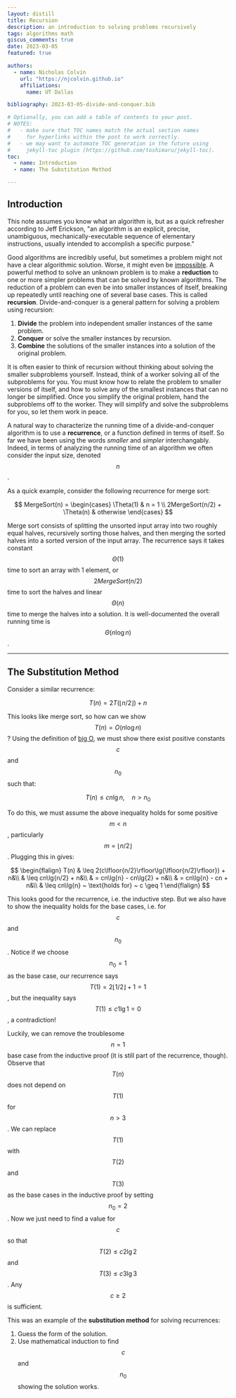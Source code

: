 ```yaml
---
layout: distill
title: Recursion
description: an introduction to solving problems recursively
tags: algorithms math
giscus_comments: true
date: 2023-03-05
featured: true

authors:
  - name: Nicholas Colvin
    url: "https://njcolvin.github.io"
    affiliations:
      name: UT Dallas

bibliography: 2023-03-05-divide-and-conquer.bib

# Optionally, you can add a table of contents to your post.
# NOTES:
#   - make sure that TOC names match the actual section names
#     for hyperlinks within the post to work correctly.
#   - we may want to automate TOC generation in the future using
#     jekyll-toc plugin (https://github.com/toshimaru/jekyll-toc).
toc:
  - name: Introduction
  - name: The Substitution Method

---
```


## Introduction

This note assumes you know what an algorithm is, but as a quick refresher according to Jeff Erickson, "an algorithm is an explicit, precise, unambiguous, mechanically-executable sequence of elementary instructions, usually intended to accomplish a specific purpose."<d-cite key="erickson2019Algos"></d-cite>

Good algorithms are incredibly useful, but sometimes a problem might not have a clear algorithmic solution. Worse, it might even be [impossible](https://en.wikipedia.org/wiki/Undecidable_problem). A powerful method to solve an unknown problem is to make a **reduction** to one or more simpler problems that can be solved by known algorithms. The reduction of a problem can even be into smaller instances of itself, breaking up repeatedly until reaching one of several base cases. This is called **recursion**. Divide-and-conquer is a general pattern for solving a problem using recursion:

1. **Divide** the problem into independent smaller instances of the same problem.
2. **Conquer** or solve the smaller instances by recursion.
3. **Combine** the solutions of the smaller instances into a solution of the original problem.

It is often easier to think of recursion without thinking about solving the smaller subproblems yourself. Instead, think of a worker solving all of the subproblems for you. You must know how to relate the problem to smaller versions of itself, and how to solve any of the smallest instances that can no longer be simplified. Once you simplify the original problem, hand the subproblems off to the worker. They will simplify and solve the subproblems for you, so let them work in peace.

A natural way to characterize the running time of a divide-and-conquer algorithm is to use a **recurrence**, or a function defined in terms of itself. So far we have been using the words _smaller_ and _simpler_ interchangably. Indeed, in terms of analyzing the running time of an algorithm we often consider the input size, denoted $$n$$.

As a quick example, consider the following recurrence for merge sort:

$$
MergeSort(n) = \begin{cases}
  \Theta(1)  & n = 1 \\
  2MergeSort(n/2) + \Theta(n) & otherwise
\end{cases}
$$

Merge sort consists of splitting the unsorted input array into two roughly equal halves, recursively sorting those halves, and then merging the sorted halves into a sorted version of the input array. The recurrence says it takes constant $$\Theta(1)$$ time to sort an array with 1 element, or $$2MergeSort(n/2)$$ time to sort the halves and linear $$\Theta(n)$$ time to merge the halves into a solution. It is well-documented the overall running time is $$\Theta(n \log{n})$$.

***

## The Substitution Method

Consider a similar recurrence:

$$
T(n) = 2T(\lfloor{n/2}\rfloor) + n
$$

This looks like merge sort, so how can we show $$T(n) = O(n \log{n})$$? Using the definition of [big O](https://en.wikipedia.org/wiki/Big_O_notation), we must show there exist positive constants $$c$$ and $$n_0$$ such that:

$$
T(n) \leq cn\lg{n}, \quad n > n_0
$$

To do this, we must assume the above inequality holds for some positive $$m < n$$, particularly $$m = \lfloor{n/2}\rfloor$$. Plugging this in gives:

$$
\begin{flalign}
T(n) & \leq 2(c\lfloor{n/2}\rfloor\lg{\lfloor{n/2}\rfloor}) + n&\\
     & \leq cn\lg{n/2} + n&\\
     & = cn\lg{n} - cn\lg{2} + n&\\
     & = cn\lg{n} - cn + n&\\
     & \leq cn\lg{n} ~ \text{holds for} ~ c \geq 1
\end{flalign}
$$

This looks good for the recurrence, i.e. the inductive step. But we also have to show the inequality holds for the base cases, i.e. for $$c$$ and $$n_0$$. Notice if we choose $$n_0 = 1$$ as the base case, our recurrence says $$T(1) = 2\lfloor{1/2}\rfloor + 1 = 1$$, but the inequality says $$T(1) \leq c1\lg{1} = 0$$, a contradiction!

Luckily, we can remove the troublesome $$n = 1$$ base case from the inductive proof (it is still part of the recurrence, though). Observe that $$T(n)$$ does not depend on $$T(1)$$ for $$n > 3$$. We can replace $$T(1)$$ with $$T(2)$$ and $$T(3)$$ as the base cases in the inductive proof by setting $$n_0 = 2$$. Now we just need to find a value for $$c$$ so that $$T(2) \leq c2\lg{2}$$ and $$T(3) \leq c3\lg{3}$$. Any $$c \geq 2$$ is sufficient.<d-cite key="clrs2009"></d-cite>

This was an example of the **substitution method** for solving recurrences:

1. Guess the form of the solution.
2. Use mathematical induction to find $$c$$ and $$n_0$$ showing the solution works. 